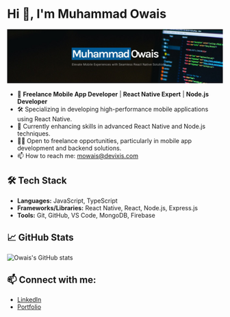 # Hi 👋, I'm Muhammad Owais

![Banner Image](https://github.com/mowaisch/mowaisch/blob/main/assets/banner.jpeg?raw=true)

- 🚀 **Freelance Mobile App Developer** | **React Native Expert** | **Node.js Developer**
- 🛠️ Specializing in developing high-performance mobile applications using React Native.
- 🌱 Currently enhancing skills in advanced React Native and Node.js techniques.
- 👨‍💻 Open to freelance opportunities, particularly in mobile app development and backend solutions.
- 📫 How to reach me: [mowais@devixis.com](mailto:mowais@devixis.com)

## 🛠 Tech Stack
- **Languages:** JavaScript, TypeScript
- **Frameworks/Libraries:** React Native, React, Node.js, Express.js
- **Tools:** Git, GitHub, VS Code, MongoDB, Firebase

## 📈 GitHub Stats
![Owais's GitHub stats](https://github-readme-stats.vercel.app/api?username=mowaisch&show_icons=true&theme=radical)

## 📫 Connect with me:
- [LinkedIn](https://www.linkedin.com/in/muhammad-owais-9200b9211/)
- [Portfolio](https://yourportfolio.com)

